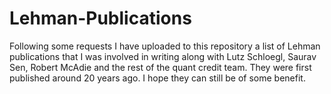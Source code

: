 # Lehman-Publications
Following some requests I have uploaded to this repository a list of Lehman publications that I was involved in writing along with Lutz Schloegl, Saurav Sen, Robert McAdie and the rest of the quant credit team. They were first published around 20 years ago.
I hope they can still be of some benefit.
